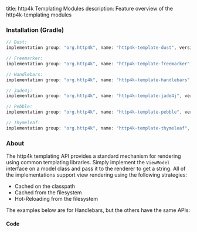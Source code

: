 title: http4k Templating Modules
description: Feature overview of the http4k-templating modules

### Installation (Gradle)

```groovy
// Dust: 
implementation group: "org.http4k", name: "http4k-template-dust", version: "4.29.1.0"

// Freemarker: 
implementation group: "org.http4k", name: "http4k-template-freemarker", version: "4.29.1.0"

// Handlebars: 
implementation group: "org.http4k", name: "http4k-template-handlebars", version: "4.29.1.0"

// Jade4j: 
implementation group: "org.http4k", name: "http4k-template-jade4j", version: "4.29.1.0"

// Pebble: 
implementation group: "org.http4k", name: "http4k-template-pebble", version: "4.29.1.0"

// Thymeleaf: 
implementation group: "org.http4k", name: "http4k-template-thymeleaf", version: "4.29.1.0"
```

### About
The http4k templating API provides a standard mechanism for rendering using common templating libraries. Simply implement the `ViewModel` interface on a model class and pass it to the renderer to get a string. All of the implementations support view rendering using the following strategies:

* Cached on the classpath
* Cached from the filesystem
* Hot-Reloading from the filesystem

The examples below are for Handlebars, but the others have the same APIs:

#### Code  [<img class="octocat"/>](https://github.com/http4k/http4k/blob/master/src/docs/guide/reference/templating/example.kt)

<script src="https://gist-it.appspot.com/https://github.com/http4k/http4k/blob/master/src/docs/guide/reference/templating/example.kt"></script>

[http4k]: https://http4k.org
